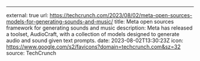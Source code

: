 ---
external: true
url: https://techcrunch.com/2023/08/02/meta-open-sources-models-for-generating-sounds-and-music/
title: Meta open sources framework for generating sounds and music
description: Meta has released a toolset, AudioCraft, with a collection of models designed to generate audio and sound given text prompts.
date: 2023-08-02T13:30:23Z
icon: https://www.google.com/s2/favicons?domain=techcrunch.com&sz=32
source: TechCrunch